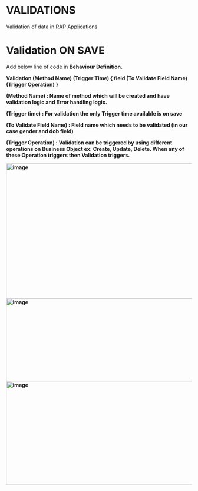 # VALIDATIONS
Validation of data in RAP Applications


# Validation ON SAVE

Add below line of code in <b/>Behaviour Definition<b/>.

Validation (Method Name) (Trigger Time) { field (To Validate Field Name) (Trigger Operation)  }

**(Method Name)** : Name of method which will be created and have validation logic and Error handling logic.

**(Trigger time)** : For validation the only Trigger time available is on save

**(To Validate Field Name)** : Field name which needs to be validated (in our case gender and dob field)

**(Trigger Operation)**  : Validation can be triggered by using different operations on Business Object ex: Create, Update, Delete. When any of these Operation triggers then Validation triggers.

<img width="648" height="366" alt="image" src="https://github.com/user-attachments/assets/d855fdf2-9ceb-4c0d-abe6-59b9f250e0c2" />
<br/>
<img width="663" height="225" alt="image" src="https://github.com/user-attachments/assets/bd68e6d2-a4fb-456f-b8cb-5f823d7999ce" />
<br/>
<img width="773" height="281" alt="image" src="https://github.com/user-attachments/assets/cc2a7963-e05a-4b55-85ff-957b088d5a2d" />

<br/>
